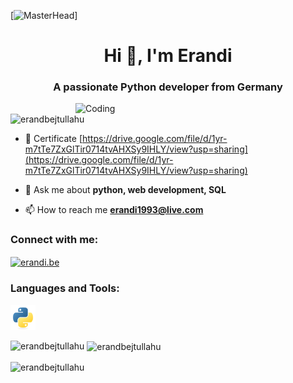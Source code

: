 [![MasterHead](https://1.bp.blogspot.com/-7A4WynwLsMw/XbBpCXG8fHI/AAAAAAAAMt4/uOa1bpLskYgrwGbllhSu2SDj_Mig8SXJQCLcBGAsYHQ/s1600/2000_600px.gif)]
<h1 align="center">Hi 👋, I'm Erandi</h1>
<h3 align="center">A passionate Python developer from Germany</h3>
<img align="right" alt="Coding" width="400" src="https://cdn.dribbble.com/users/1162077/screenshots/3848914/programmer.gif">

<p align="left"> <img src="https://komarev.com/ghpvc/?username=erandbejtullahu&label=Profile%20views&color=0e75b6&style=flat" alt="erandbejtullahu" /> </p>

- 📄 Certificate [https://drive.google.com/file/d/1yr-m7tTe7ZxGlTir0714tvAHXSy9IHLY/view?usp=sharing](https://drive.google.com/file/d/1yr-m7tTe7ZxGlTir0714tvAHXSy9IHLY/view?usp=sharing)

- 💬 Ask me about **python, web development, SQL**

- 📫 How to reach me **erandi1993@live.com**

<h3 align="left">Connect with me:</h3>
<p align="left">
<a href="https://instagram.com/erandi.be" target="blank"><img align="center" src="https://raw.githubusercontent.com/rahuldkjain/github-profile-readme-generator/master/src/images/icons/Social/instagram.svg" alt="erandi.be" height="30" width="40" /></a>
</p>

<h3 align="left">Languages and Tools:</h3>
<p align="left"> <a href="https://www.python.org" target="_blank" rel="noreferrer"> <img src="https://raw.githubusercontent.com/devicons/devicon/master/icons/python/python-original.svg" alt="python" width="40" height="40"/> </a> </p>

<p><img align="left" src="https://github-readme-stats.vercel.app/api/top-langs?username=erandbejtullahu&show_icons=true&locale=en&layout=compact" alt="erandbejtullahu" /></p>

<p>&nbsp;<img align="center" src="https://github-readme-stats.vercel.app/api?username=erandbejtullahu&show_icons=true&locale=en" alt="erandbejtullahu" /></p>

<p><img align="center" src="https://github-readme-streak-stats.herokuapp.com/?user=erandbejtullahu&" alt="erandbejtullahu" /></p>
